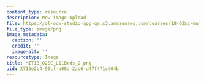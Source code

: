 ```yaml
---
content_type: resource
description: New image Upload
file: https://ol-ocw-studio-app-qa.s3.amazonaws.com/courses/18-02sc-multivariable-calculus-fall-2010/2713e2b490cfa00d2ad6d47f471c604b_MIT18_02SC_L11Brds_2.png
file_type: image/png
image_metadata:
  caption: ''
  credit: ''
  image-alt: ''
resourcetype: Image
title: MIT18_02SC_L11Brds_2.png
uid: 2713e2b4-90cf-a00d-2ad6-d47f471c604b
---
```

